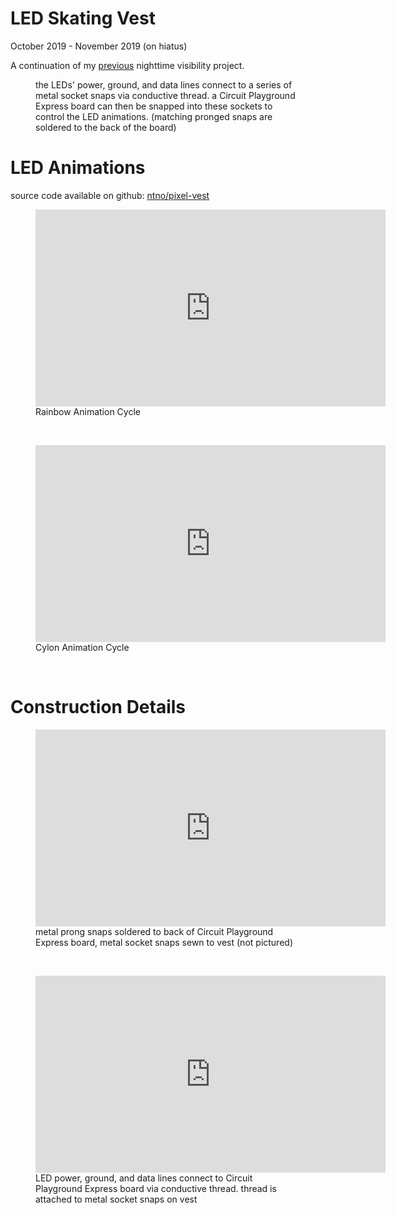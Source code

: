 
# LED Skating Vest
October 2019 - November 2019 (on hiatus)

A continuation of my [previous](/electronics/led-backpack) nighttime visibility project.

<section>
  <figure>
    <img
      src="/img/led-vest/vest_detail.png"
      alt=""
      title=""
    />
    <figcaption>the LEDs' power, ground, and data lines connect to a series of metal socket snaps via conductive thread.  a Circuit Playground Express board can then be snapped into these sockets to control the LED animations.  (matching pronged snaps are soldered to the back of the board)</figcaption>
  </figure>
</section>


# LED Animations

source code available on github: [ntno/pixel-vest](https://github.com/ntno/pixel-vest)

<section>
  <figure>
    <iframe width="560" height="315" src="https://www.youtube-nocookie.com/embed/g_fjUOFRiiY" title="YouTube video player" frameborder="0" allow="accelerometer; autoplay; clipboard-write; encrypted-media; gyroscope; picture-in-picture" allowfullscreen></iframe>
    <figcaption>Rainbow Animation Cycle</figcaption>
  </figure>
</section>
<br>
<section>
  <figure>
    <iframe width="560" height="315" src="https://www.youtube-nocookie.com/embed/rNfDOc6qsJ0" title="YouTube video player" frameborder="0" allow="accelerometer; autoplay; clipboard-write; encrypted-media; gyroscope; picture-in-picture" allowfullscreen></iframe>
    <figcaption>Cylon Animation Cycle</figcaption>
  </figure>
</section>
<br>

# Construction Details 

<section>
  <figure>
    <iframe width="560" height="315" src="https://www.youtube-nocookie.com/embed/gwL1hakC6KE" title="YouTube video player" frameborder="0" allow="accelerometer; autoplay; clipboard-write; encrypted-media; gyroscope; picture-in-picture" allowfullscreen></iframe>    <figcaption>metal prong snaps soldered to back of Circuit Playground Express board, metal socket snaps sewn to vest (not pictured)</figcaption>
  </figure>
</section>
<br>
<section>
  <figure>
    <iframe width="560" height="315" src="https://www.youtube-nocookie.com/embed/98F9__2k-9Y" title="YouTube video player" frameborder="0" allow="accelerometer; autoplay; clipboard-write; encrypted-media; gyroscope; picture-in-picture" allowfullscreen></iframe>
    <figcaption>LED power, ground, and data lines connect to Circuit Playground Express board via conductive thread.  thread is attached to metal socket snaps on vest</figcaption>
  </figure>
</section>

